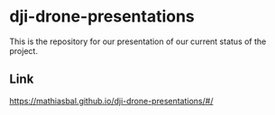 # dji-drone-presentations

This is the repository for our presentation of our current status of the project.

## Link
https://mathiasbal.github.io/dji-drone-presentations/#/

